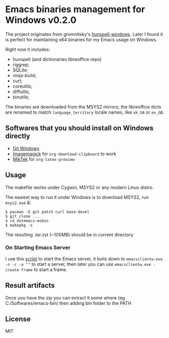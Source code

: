 # Emacs binaries management for Windows v0.2.0

The project originates from gromnitsky's
[hunspell-windows](https://github.com/gromnitsky/hunspell-windows). Later I
found it is perfect for maintaining x64 binaries for my Emacs usage on Windows.

Right now it includes:
- hunspell (and dictionaries libreoffice repo)
- riggrep;
- SQLite;
- ninja-build;
- curl;
- coreutils;
- diffuitls;
- binutils;


The binaries are downloaded from the MSYS2 mirrors; the libreoffice dicts are
renamed to match `language_territory` locale names, like `uk_UA` or `en_GB`.

## Softwares that you should install on Windows directly
- [Git Windows](https://git-scm.com/download/win)
- [Imagemagick](https://imagemagick.org/) for `org-download-clipboard` to work
- [MikTek](https://miktex.org/) for `org-latex-preview`

## Usage

The makefile works under Cygwin, MSYS2 or any modern Linux distro.

The easiest way to run it under Windows is to download MSYS2, run
`msys2.exe` &:

~~~
$ pacman -S git patch curl base-devel
$ git clone ...
$ cd dotemacs-msbin
$ makepkg -s
~~~

The resulting .tar.zst (~100MB) should be in current directory

### On Starting Emacs Server
I use this [script](./StartEmacs.bat) to start the Emacs server, it boils down to `emacsclientw.exe -n -c -a ""` to start a server, then later you can use `emacsclientw.exe -create-frame` to start a frame.

## Result artifacts

Once you have the zip you can extract it some where (eg C:/Softwares/emacs-bin)
then adding bin folder to the PATH

## License

MIT
